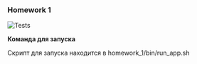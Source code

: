 ### Homework 1

![Tests](https://github.com/wilfordaf/hse-python-backend/actions/workflows/tests.yml/badge.svg)

**Команда для запуска**

Скрипт для запуска находится в homework_1/bin/run_app.sh
